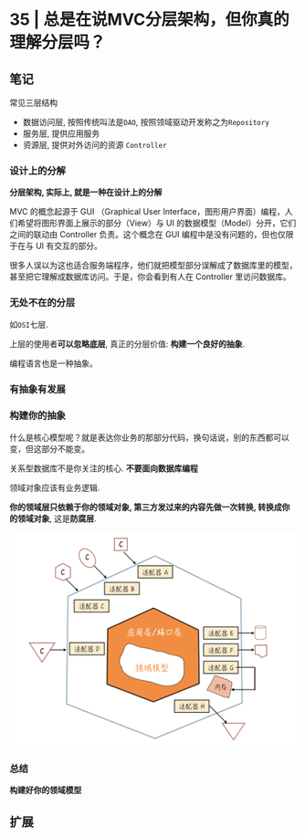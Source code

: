 # 35 | 总是在说MVC分层架构，但你真的理解分层吗？

## 笔记

常见三层结构

* 数据访问层, 按照传统叫法是`DAO`, 按照领域驱动开发称之为`Repository`
* 服务层, 提供应用服务
* 资源层, 提供对外访问的资源 `Controller`

### 设计上的分解

**分层架构, 实际上, 就是一种在设计上的分解**

MVC 的概念起源于 GUI （Graphical User Interface，图形用户界面）编程，人们希望将图形界面上展示的部分（View）与 UI 的数据模型（Model）分开，它们之间的联动由 Controller 负责。这个概念在 GUI 编程中是没有问题的，但也仅限于在与 UI 有交互的部分。

很多人误以为这也适合服务端程序，他们就把模型部分误解成了数据库里的模型，甚至把它理解成数据库访问。于是，你会看到有人在 Controller 里访问数据库。

### 无处不在的分层

如`OSI`七层.

上层的使用者**可以忽略底层**, 真正的分层价值: **构建一个良好的抽象**.

编程语言也是一种抽象。

### 有抽象有发展

### 构建你的抽象

什么是核心模型呢？就是表达你业务的那部分代码，换句话说，别的东西都可以变，但这部分不能变。

关系型数据库不是你关注的核心. **不要面向数据库编程**

领域对象应该有业务逻辑.

**你的领域层只依赖于你的领域对象, 第三方发过来的内容先做一次转换, 转换成你的领域对象**, 这是**防腐层**.

![](./img/35_01.png)

### 总结

**构建好你的领域模型**

## 扩展